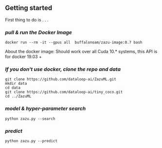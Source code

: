 ## Getting started

First thing to do is . . .  

### *pull & run the Docker Image*
```
docker run --rm -it --gpus all  buffalonoam/zazu-image:0.7 bash
```
About the docker image: Should work over all Cuda 10.* systems, this API is for docker 19.03 +

### *If you don't use docker, clone the repo and data*
```
git clone https://github.com/dataloop-ai/ZazuML.git
mkdir data
cd data
git clone https://github.com/dataloop-ai/tiny_coco.git
cd ../ZazuML
```

### *model & hyper-parameter search*
```
python zazu.py --search
```

### *predict*
```
python zazu.py --predict
```
